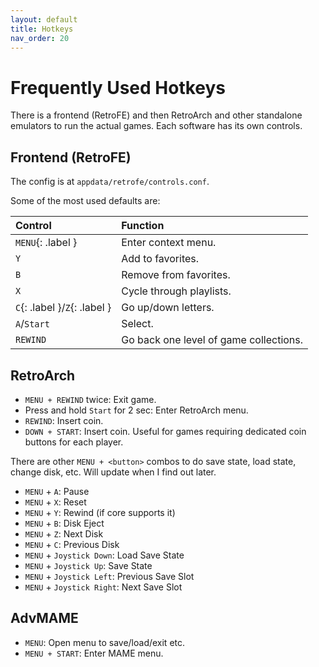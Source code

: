 ```yaml
---
layout: default
title: Hotkeys
nav_order: 20
---
```


# Frequently Used Hotkeys

There is a frontend (RetroFE) and then RetroArch and other standalone emulators to run the actual games. Each software has its own controls.

## Frontend (RetroFE)

The config is at `appdata/retrofe/controls.conf`.

Some of the most used defaults are:

| Control   | Function |
|:----------|:---------|
|`MENU`{: .label } | Enter context menu. |
|`Y` | Add to favorites. |
|`B` | Remove from favorites. |
|`X` | Cycle through playlists. |
|`C`{: .label }/`Z`{: .label } | Go up/down letters. |
|`A`/`Start` | Select. |
|`REWIND` | Go back one level of game collections. |

## RetroArch

- `MENU + REWIND` twice: Exit game.
- Press and hold `Start` for 2 sec: Enter RetroArch menu.
- `REWIND`: Insert coin.
- `DOWN + START`: Insert coin. Useful for games requiring dedicated coin buttons for each player.

There are other `MENU + <button>` combos to do save state, load state, change disk, etc. Will update when I find out later.

- `MENU` + `A`: Pause
- `MENU` + `X`: Reset
- `MENU` + `Y`: Rewind (if core supports it)
- `MENU` + `B`: Disk Eject
- `MENU` + `Z`: Next Disk
- `MENU` + `C`: Previous Disk
- `MENU` + `Joystick Down`: Load Save State
- `MENU` + `Joystick Up`:  Save State
- `MENU` + `Joystick Left`:  Previous Save Slot
- `MENU` + `Joystick Right`: Next Save Slot

## AdvMAME
- `MENU`: Open menu to save/load/exit etc.
- `MENU + START`: Enter MAME menu.

